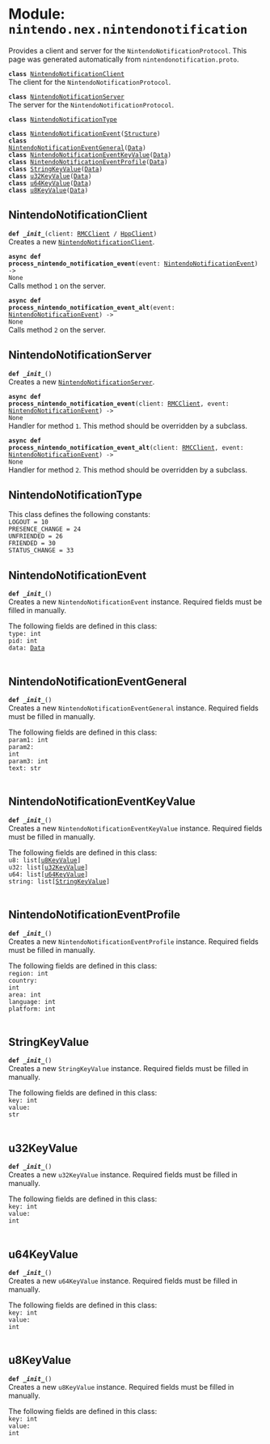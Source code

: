 
# Module: <code>nintendo.nex.nintendonotification</code>

Provides a client and server for the `NintendoNotificationProtocol`. This page was generated automatically from `nintendonotification.proto`.

<code>**class** [NintendoNotificationClient](#nintendonotificationclient)</code><br>
<span class="docs">The client for the `NintendoNotificationProtocol`.</span>

<code>**class** [NintendoNotificationServer](#nintendonotificationserver)</code><br>
<span class="docs">The server for the `NintendoNotificationProtocol`.</span>

<code>**class** [NintendoNotificationType](#nintendonotificationtype)</code><br>

<code>**class** [NintendoNotificationEvent](#nintendonotificationevent)([Structure](../common))</code><br>
<code>**class** [NintendoNotificationEventGeneral](#nintendonotificationeventgeneral)([Data](../common))</code><br>
<code>**class** [NintendoNotificationEventKeyValue](#nintendonotificationeventkeyvalue)([Data](../common))</code><br>
<code>**class** [NintendoNotificationEventProfile](#nintendonotificationeventprofile)([Data](../common))</code><br>
<code>**class** [StringKeyValue](#stringkeyvalue)([Data](../common))</code><br>
<code>**class** [u32KeyValue](#u32keyvalue)([Data](../common))</code><br>
<code>**class** [u64KeyValue](#u64keyvalue)([Data](../common))</code><br>
<code>**class** [u8KeyValue](#u8keyvalue)([Data](../common))</code><br>

## NintendoNotificationClient
<code>**def _\_init__**(client: [RMCClient](../rmc#rmcclient) / [HppClient](../hpp#hppclient))</code><br>
<span class="docs">Creates a new [`NintendoNotificationClient`](#nintendonotificationclient).</span>

<code>**async def process_nintendo_notification_event**(event: [NintendoNotificationEvent](#nintendonotificationevent)) -> None</code><br>
<span class="docs">Calls method `1` on the server.</span>

<code>**async def process_nintendo_notification_event_alt**(event: [NintendoNotificationEvent](#nintendonotificationevent)) -> None</code><br>
<span class="docs">Calls method `2` on the server.</span>

## NintendoNotificationServer
<code>**def _\_init__**()</code><br>
<span class="docs">Creates a new [`NintendoNotificationServer`](#nintendonotificationserver).</span>

<code>**async def process_nintendo_notification_event**(client: [RMCClient](../rmc#rmcclient), event: [NintendoNotificationEvent](#nintendonotificationevent)) -> None</code><br>
<span class="docs">Handler for method `1`. This method should be overridden by a subclass.</span>

<code>**async def process_nintendo_notification_event_alt**(client: [RMCClient](../rmc#rmcclient), event: [NintendoNotificationEvent](#nintendonotificationevent)) -> None</code><br>
<span class="docs">Handler for method `2`. This method should be overridden by a subclass.</span>

## NintendoNotificationType
This class defines the following constants:<br>
<span class="docs">
`LOGOUT = 10`<br>
`PRESENCE_CHANGE = 24`<br>
`UNFRIENDED = 26`<br>
`FRIENDED = 30`<br>
`STATUS_CHANGE = 33`<br>
</span>

## NintendoNotificationEvent
<code>**def _\_init__**()</code><br>
<span class="docs">Creates a new `NintendoNotificationEvent` instance. Required fields must be filled in manually.</span>

The following fields are defined in this class:<br>
<span class="docs">
<code>type: int</code><br>
<code>pid: int</code><br>
<code>data: [Data](../common)</code><br>
</span><br>

## NintendoNotificationEventGeneral
<code>**def _\_init__**()</code><br>
<span class="docs">Creates a new `NintendoNotificationEventGeneral` instance. Required fields must be filled in manually.</span>

The following fields are defined in this class:<br>
<span class="docs">
<code>param1: int</code><br>
<code>param2: int</code><br>
<code>param3: int</code><br>
<code>text: str</code><br>
</span><br>

## NintendoNotificationEventKeyValue
<code>**def _\_init__**()</code><br>
<span class="docs">Creates a new `NintendoNotificationEventKeyValue` instance. Required fields must be filled in manually.</span>

The following fields are defined in this class:<br>
<span class="docs">
<code>u8: list[[u8KeyValue](#u8keyvalue)]</code><br>
<code>u32: list[[u32KeyValue](#u32keyvalue)]</code><br>
<code>u64: list[[u64KeyValue](#u64keyvalue)]</code><br>
<code>string: list[[StringKeyValue](#stringkeyvalue)]</code><br>
</span><br>

## NintendoNotificationEventProfile
<code>**def _\_init__**()</code><br>
<span class="docs">Creates a new `NintendoNotificationEventProfile` instance. Required fields must be filled in manually.</span>

The following fields are defined in this class:<br>
<span class="docs">
<code>region: int</code><br>
<code>country: int</code><br>
<code>area: int</code><br>
<code>language: int</code><br>
<code>platform: int</code><br>
</span><br>

## StringKeyValue
<code>**def _\_init__**()</code><br>
<span class="docs">Creates a new `StringKeyValue` instance. Required fields must be filled in manually.</span>

The following fields are defined in this class:<br>
<span class="docs">
<code>key: int</code><br>
<code>value: str</code><br>
</span><br>

## u32KeyValue
<code>**def _\_init__**()</code><br>
<span class="docs">Creates a new `u32KeyValue` instance. Required fields must be filled in manually.</span>

The following fields are defined in this class:<br>
<span class="docs">
<code>key: int</code><br>
<code>value: int</code><br>
</span><br>

## u64KeyValue
<code>**def _\_init__**()</code><br>
<span class="docs">Creates a new `u64KeyValue` instance. Required fields must be filled in manually.</span>

The following fields are defined in this class:<br>
<span class="docs">
<code>key: int</code><br>
<code>value: int</code><br>
</span><br>

## u8KeyValue
<code>**def _\_init__**()</code><br>
<span class="docs">Creates a new `u8KeyValue` instance. Required fields must be filled in manually.</span>

The following fields are defined in this class:<br>
<span class="docs">
<code>key: int</code><br>
<code>value: int</code><br>
</span><br>

